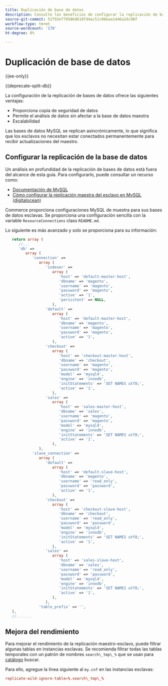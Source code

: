 ```yaml
---
title: Duplicación de base de datos
description: Consulte los beneficios de configurar la replicación de bases de datos.
source-git-commit: 52f92ef79586d618fd4ac51c00eaa1446a2dc98f
workflow-type: tm+mt
source-wordcount: '178'
ht-degree: 0%

---
```



# Duplicación de base de datos

{{ee-only}}

{{deprecate-split-db}}

La configuración de la replicación de bases de datos ofrece las siguientes ventajas:

- Proporciona copia de seguridad de datos
- Permite el análisis de datos sin afectar a la base de datos maestra
- Escalabilidad

Las bases de datos MySQL se replican asincrónicamente, lo que significa que los esclavos no necesitan estar conectados permanentemente para recibir actualizaciones del maestro.

## Configurar la replicación de la base de datos

Un análisis en profundidad de la replicación de bases de datos está fuera del alcance de esta guía. Para configurarlo, puede consultar un recurso como:

- [Documentación de MySQL](https://dev.mysql.com/doc/refman/5.6/en/replication.html)
- [Cómo configurar la replicación maestra del esclavo en MySQL (digitalocean)](https://www.digitalocean.com/community/tutorials/how-to-set-up-replication-in-mysql)

Commerce proporciona configuraciones MySQL de muestra para sus bases de datos esclavas. Se proporciona una configuración sencilla con la variable `ResourceConnections` class `README.md`.

Lo siguiente es más avanzado y solo se proporciona para su información:

```php
   return array (
      //...
      'db' =>
         array (
            'connection' =>
               array (
                  'indexer' =>
                     array (
                        'host' => 'default-master-host',
                        'dbname' => 'magento',
                        'username' => 'magento',
                        'password' => 'magento',
                        'active' => '1',
                        'persistent' => NULL,
                     ),
                  'default' =>
                     array (
                        'host' => 'default-master-host',
                        'dbname' => 'magento',
                        'username' => 'magento',
                        'password' => 'magento',
                        'active' => '1',
                     ),
                  'checkout' =>
                     array (
                        'host' => 'checkout-master-host',
                        'dbname' => 'checkout',
                        'username' => 'magento',
                        'password' => 'magento',
                        'model' => 'mysql4',
                        'engine' => 'innodb',
                        'initStatements' => 'SET NAMES utf8;',
                        'active' => '1',
                     ),
                  'sales' =>
                     array (
                        'host' => 'sales-master-host',
                        'dbname' => 'sales',
                        'username' => 'magento',
                        'password' => 'magento',
                        'model' => 'mysql4',
                        'engine' => 'innodb',
                        'initStatements' => 'SET NAMES utf8;',
                        'active' => '1',
                     ),
               ),
            'slave_connection' =>
               array (
                  'default' =>
                     array (
                        'host' => 'default-slave-host',
                        'dbname' => 'magento',
                        'username' => 'read_only',
                        'password' => 'password',
                        'active' => '1',
                     ),
                  'checkout' =>
                     array (
                        'host' => 'checkout-slave-host',
                        'dbname' => 'checkout',
                        'username' => 'read_only',
                        'password' => 'password',
                        'model' => 'mysql4',
                        'engine' => 'innodb',
                        'initStatements' => 'SET NAMES utf8;',
                        'active' => '1',
                     ),
                  'sales' =>
                     array (
                        'host' => 'sales-slave-host',
                        'dbname' => 'sales',
                        'username' => 'read_only',
                        'password' => 'password',
                        'model' => 'mysql4',
                        'engine' => 'innodb',
                        'initStatements' => 'SET NAMES utf8;',
                        'active' => '1',
                     ),
                  ),
               'table_prefix' => '',
   ),
   //.......
```

## Mejora del rendimiento

Para mejorar el rendimiento de la replicación maestro-esclavo, puede filtrar algunas tablas en instancias esclavas. Se recomienda filtrar todas las tablas temporales con un patrón de nombres `search\_tmp\_%` que se usan para [catálogo](https://glossary.magento.com/catalog) buscar.

Para ello, agregue la línea siguiente al `my.cnf` en las instancias esclavas:

```conf
replicate-wild-ignore-table=%.search\_tmp\_%
```
